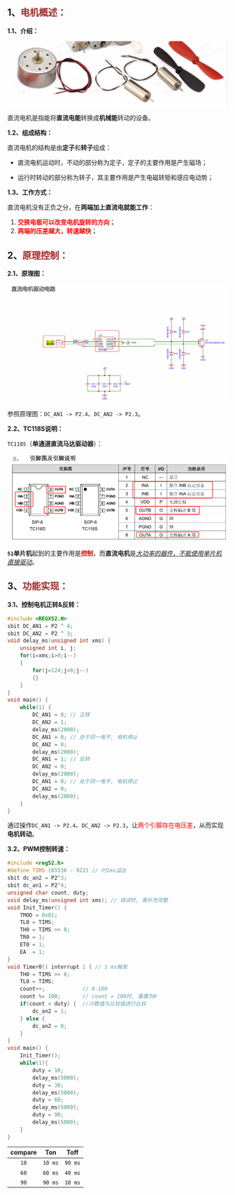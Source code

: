 ## 1、<span style="color:brown">电机概述：</span>

**1.1、介绍：**

<img src="https://raw.githubusercontent.com/root-bine/image/main/Typora-image/PWM03.png" alt="image-20251012145056792" style="zoom: 67%;" />

直流电机是指能将**直流电能**转换成**机械能**转动的设备。

**1.2、组成结构：**

直流电机的结构是由**定子**和**转子**组成：

- 直流电机运动时，不动的部分称为定子，定子的主要作用是产生磁场；

- 运行时转动的部分称为转子，其主要作用是产生电磁转矩和感应电动势；

**1.3、工作方式：**

直流电机没有正负之分，在**两端加上直流电就能工作**：

1. <span style="color:red">**交换电极可以改变电机旋转的方向**</span>；
2. <span style="color:red">**两端的压差越大，转速越快**</span>；



## 2、<span style="color:brown">原理控制：</span>

**2.1、原理图：**

<img src="https://raw.githubusercontent.com/root-bine/image/main/Typora-image/PWM04.png" alt="image-20251012145536874" style="zoom: 50%;" />

参照原理图：`DC_AN1 -> P2.4`、`DC_AN2 -> P2.3`。

**2.2、TC118S说明：**

`TC118S`（**单通道直流马达驱动器**）：

<img src="https://raw.githubusercontent.com/root-bine/image/main/Typora-image/PWM05.png" alt="image-20251012150011203" style="zoom: 67%;" />

**`51`单片机**起到的主要作用是<span style="color:red">**控制**</span>，而**直流电机**是<u>*大功率的器件，不能使用单片机直接驱动*</u>。



## 3、<span style="color:brown">功能实现：</span>

**3.1、控制电机正转&反转：**

```c
#include <REGX52.H>
sbit DC_AN1 = P2 ^ 4;
sbit DC_AN2 = P2 ^ 3;
void delay_ms(unsigned int xms) {
    unsigned int i, j;
    for(i=xms;i>0;i--)
    {
        for(j=124;j>0;j--)
        {}
    }
}
void main() {
	while(1) {
		DC_AN1 = 0; // 正转
		DC_AN2 = 1;
		delay_ms(2000);
		DC_AN1 = 0; // 处于同一电平, 电机停止
		DC_AN2 = 0;
		delay_ms(2000);
		DC_AN1 = 1; // 反转
		DC_AN2 = 0;
		delay_ms(2000);
		DC_AN1 = 0; // 处于同一电平, 电机停止
		DC_AN2 = 0;
		delay_ms(2000);
	}
}
```

通过操作`DC_AN1 -> P2.4`、`DC_AN2 -> P2.3`，让<span style="color:red">两个引脚存在电压差</span>，从而实现**电机转动**。

**3.2、PWM控制转速：**

```c
#include <reg52.h>
#define TIMS (65536 - 922) // 约1ms溢出
sbit dc_an2 = P2^3;
sbit dc_an1 = P2^4;
unsigned char count, duty;
void delay_ms(unsigned int xms); // 调试时, 需补充完整
void Init_Timer() {
	TMOD = 0x01;
    TL0 = TIMS;
    TH0 = TIMS >> 8;
	TR0 = 1;
    ET0 = 1;                                         
    EA  = 1;                                                    
}
void Timer0() interrupt 1 { // 1 ms触发
	TH0 = TIMS >> 8;
	TL0 = TIMS;
    count++;            // 0-100
    count %= 100;       // count = 100时, 重置为0
    if(count < duty) {  //计数值与比较值进行比较
        dc_an2 = 1;
    } else {      
        dc_an2 = 0;
    }
}
void main() { 
    Init_Timer();
    while(1){
        duty = 10;
        delay_ms(5000);
        duty = 30;
        delay_ms(5000);
        duty = 60;
        delay_ms(5000);
        duty = 90;
        delay_ms(5000);
    }
}
```

| compare |   Ton   |  Toff   |
| :-----: | :-----: | :-----: |
|  `10`   | `10 ms` | `90 ms` |
|  `60`   | `60 ms` | `40 ms` |
|  `90`   | `90 ms` | `10 ms` |
